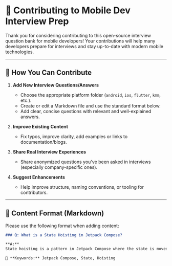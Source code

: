 # 🙌 Contributing to Mobile Dev Interview Prep

Thank you for considering contributing to this open-source interview question bank for mobile developers! Your contributions will help many developers prepare for interviews and stay up-to-date with modern mobile technologies.

---

## 📌 How You Can Contribute

1. **Add New Interview Questions/Answers**
   - Choose the appropriate platform folder (`android`, `ios`, `flutter`, `kmm`, etc.).
   - Create or edit a Markdown file and use the standard format below.
   - Add clear, concise questions with relevant and well-explained answers.

2. **Improve Existing Content**
   - Fix typos, improve clarity, add examples or links to documentation/blogs.

3. **Share Real Interview Experiences**
   - Share anonymized questions you've been asked in interviews (especially company-specific ones).

4. **Suggest Enhancements**
   - Help improve structure, naming conventions, or tooling for contributors.

---

## 🧾 Content Format (Markdown)

Please use the following format when adding content:

```markdown
### Q: What is a State Hoisting in Jetpack Compose?

**A:**  
State hoisting is a pattern in Jetpack Compose where the state is moved to a composable's caller instead of being held internally. This improves reusability and testability of the composable.

📌 **Keywords:** Jetpack Compose, State, Hoisting
